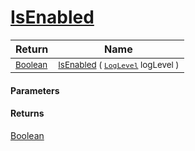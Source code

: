 # [IsEnabled](./SimpleConsoleLogger-100664151.md)



| Return | Name | 
| --- | --- | 
| <sub>[Boolean](https://docs.microsoft.com/en-us/dotnet/api/System.Boolean)</sub>| <sub>[IsEnabled](./SimpleConsoleLogger-100664151.md) ( [`LogLevel`](https://docs.microsoft.com/en-us/dotnet/api/Microsoft.Extensions.Logging.LogLevel) logLevel )</sub>| <br>


#### Parameters

#### Returns
[Boolean](https://docs.microsoft.com/en-us/dotnet/api/System.Boolean)